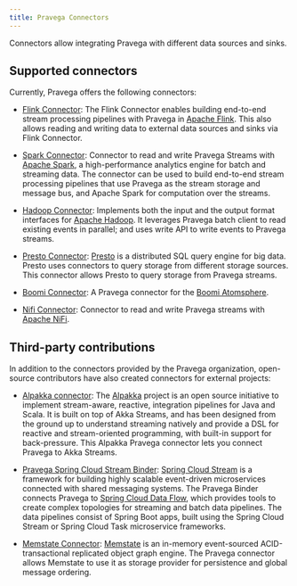 ```yaml
---
title: Pravega Connectors
---
```


<!--
Copyright Pravega Authors.

Licensed under the Apache License, Version 2.0 (the "License");
you may not use this file except in compliance with the License.
You may obtain a copy of the License at

    http://www.apache.org/licenses/LICENSE-2.0

Unless required by applicable law or agreed to in writing, software
distributed under the License is distributed on an "AS IS" BASIS,
WITHOUT WARRANTIES OR CONDITIONS OF ANY KIND, either express or implied.
See the License for the specific language governing permissions and
limitations under the License.
-->

Connectors allow integrating Pravega with different data sources and sinks.

## Supported connectors
Currently, Pravega offers the following connectors:  

- [Flink Connector](https://github.com/pravega/flink-connectors): The Flink Connector enables building 
end-to-end stream processing pipelines with Pravega in [Apache Flink](https://flink.apache.org/). This also allows 
reading and writing data to external data sources and sinks via Flink Connector.

- [Spark Connector](https://github.com/pravega/spark-connectors): Connector to read and write Pravega Streams with 
[Apache Spark](http://spark.apache.org/), a high-performance analytics engine for batch and streaming data.
 The connector can be used to build end-to-end stream processing pipelines that use Pravega as the stream storage and message bus, 
and Apache Spark for computation over the streams.

- [Hadoop Connector](https://github.com/pravega/hadoop-connectors): Implements both the input and the output format 
interfaces for [Apache Hadoop](https://hadoop.apache.org/). It leverages Pravega batch client to read existing events in parallel; 
and uses write API to write events to Pravega streams.

- [Presto Connector](https://github.com/pravega/presto-connector): [Presto](https://prestodb.io) is a distributed SQL
query engine for big data. Presto uses connectors to query storage from different storage sources. 
This connector allows Presto to query storage from Pravega streams.

- [Boomi Connector](https://github.com/pravega/boomi-connector): A Pravega connector for the 
[Boomi Atomsphere](https://boomi.com/platform/integration/applications/).

- [Nifi Connector](https://github.com/pravega/nifi-pravega): Connector to read and write Pravega streams 
with [Apache NiFi](https://nifi.apache.org/).


## Third-party contributions
In addition to the connectors provided by the Pravega organization, open-source contributors have also
created connectors for external projects:

- [Alpakka connector](https://doc.akka.io/docs/alpakka/current/pravega.html): 
The [Alpakka](https://github.com/akka/alpakka) project is an open source initiative to 
implement stream-aware, reactive, integration pipelines for Java and Scala. It is built on top of Akka Streams, 
and has been designed from the ground up to understand streaming natively and provide a DSL for reactive and 
stream-oriented programming, with built-in support for back-pressure. This Alpakka Pravega connector lets you connect 
Pravega to Akka Streams.

- [Pravega Spring Cloud Stream Binder](https://github.com/gustavomzw/pravega-binder):
[Spring Cloud Stream](https://spring.io/projects/spring-cloud-stream) is a framework for building highly scalable
event-driven microservices connected with shared messaging systems. The Pravega Binder connects Pravega to
[Spring Cloud Data Flow](https://spring.io/projects/spring-cloud-dataflow), which provides tools to create complex
topologies for streaming and batch data pipelines. The data pipelines consist of Spring Boot apps, built using the
Spring Cloud Stream or Spring Cloud Task microservice frameworks.

- [Memstate Connector](https://github.com/DevrexLabs/memstate/tree/master/src/Memstate.Pravega): 
[Memstate](https://memstate.io/) is an in-memory event-sourced ACID-transactional replicated object graph engine. 
The Pravega connector allows Memstate to use it as storage provider for persistence and global message ordering.
